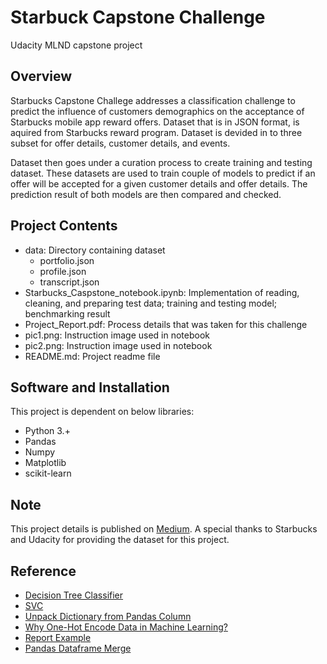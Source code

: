 # Starbuck Capstone Challenge
Udacity MLND capstone project

## Overview
Starbucks Capstone Challege addresses a classification challenge to predict the influence of customers demographics on the acceptance of Starbucks mobile app reward offers. Dataset that is in JSON format, is aquired from Starbucks reward program. Dataset is devided in to three subset for offer details, customer details, and events.

Dataset then goes under a curation process to create training and testing dataset. These datasets are used to train couple of models to predict if an offer will be accepted for a given customer details and offer details. The prediction result of both models are then compared and checked.

## Project Contents
- data: Directory containing dataset
  - portfolio.json
  - profile.json
  - transcript.json
- Starbucks_Caspstone_notebook.ipynb: Implementation of reading, cleaning, and preparing test data; training and testing model; benchmarking result
- Project_Report.pdf: Process details that was taken for this challenge
- pic1.png: Instruction image used in notebook
- pic2.png: Instruction image used in notebook
- README.md: Project readme file

## Software and Installation
This project is dependent on below libraries:
- Python 3.+
- Pandas
- Numpy
- Matplotlib
- scikit-learn

## Note
This project details is published on [Medium](https://medium.com/@dipan.cs/starbucks-capstone-challenge-fe039e1ae782). A special thanks to Starbucks and Udacity for providing the dataset for this project. 

## Reference
- [Decision Tree Classifier](https://scikit-learn.org/stable/modules/generated/sklearn.tree.DecisionTreeClassifier.html)
- [SVC](https://scikit-learn.org/stable/modules/generated/sklearn.svm.SVC.html)
- [Unpack Dictionary from Pandas Column](https://stackoverflow.com/questions/50512188/unpack-dictionary-from-pandas-column)
- [Why One-Hot Encode Data in Machine Learning?](https://machinelearningmastery.com/why-one-hot-encode-data-in-machine-learning/)
- [Report Example](https://github.com/udacity/machine-learning/blob/master/projects/capstone/report-example-1.pdf)
- [Pandas Dataframe Merge](https://pandas.pydata.org/pandas-docs/stable/reference/api/pandas.DataFrame.merge.html)
